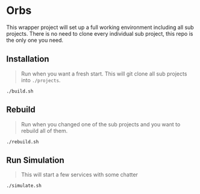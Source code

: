 # Orbs

This wrapper project will set up a full working environment including all sub projects. There is no need to clone every individual sub project, this repo is the only one you need.

## Installation

> Run when you want a fresh start. This will git clone all sub projects into `./projects`.

`./build.sh`

## Rebuild

> Run when you changed one of the sub projects and you want to rebuild all of them.

`./rebuild.sh`

## Run Simulation

> This will start a few services with some chatter

`./simulate.sh`
